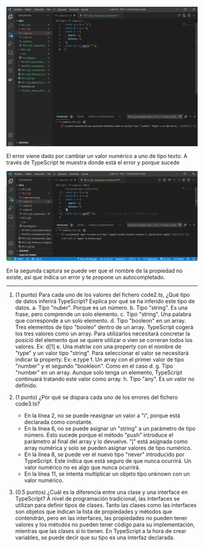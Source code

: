 ![Screenshot](Capturaex2.png)

El error viene dado por cambiar un valor numérico a uno de tipo texto. A través de TypeScript te muestra donde está el error y porque sucede

![Screenshot](Capturaex2.2.png)

En la segunda captura se puede ver que el nombre de la propiedad no existe, así que indica un error y te propone un autocompletado.

--------------------------------

1. (1 punto) Para cada uno de los valores del fichero code2.ts, ¿Qué tipo de datos inferirá TypeScript? Explica por qué se ha inferido este tipo de datos. 
    a. Tipo "nuber". Porque es un número.
    b. Tipo "string". Es una frase, pero comprende un solo elemento.
    c. Tipo "string". Una palabra que corresponde a un solo elemento.
    d. Tipo "booleon" en un array. Tres elementos de tipo "booleo" dentro de un array. TypeScript cogerá los tres valores como un array. Para utilizarlos necesitará concretar la posició del elemento que se quiere utilizar o vien se correran todos los valores. Ex: d[1]
    e. Una matriw con una property con el nombre de "type" y un valor tipo "string". Para seleccionar el valor se necesitará indicar la property. Ex: e.type
    f. Un array con el primer valor de tipo "number" y el segundo "bookleon". Como en el caso d.
    g. Tipo "number" en un array. Aunque solo tenga un elemento, TypeScript continuará tratando este valor como array. 
    h. Tipo "any". Es un valor no definido.


2. (1 punto) ¿Por qué se dispara cada uno de los errores del fichero code3.ts?  
    - En la línea 2, no se puede reasignar un valor a "i", porque está declarada como constante.
    - En la línea 6, no se puede asignar un "string" a un parámetro de tipo número. Esto sucede porque el método "push" introduce el parámetro al final del array y lo devuelve. "j" está asignada como array numérica y solo se pueden asignar valores de tipo numérico.
    - En la línea 8, se puede ver el nuevo tipo "never" introducido por TypeScript. Este indica que está seguro de que nunca ocurrirá. Un valor numérico no es algo que nunca ocurrirá.
    - En la línea 11, se intenta multiplicar un objeto tipo unknown con un valor numérico.


3. (0.5 puntos) ¿Cuál es la diferencia entre una clase y una interface en TypeScript?
A nivel de programación tradicional, las interfaces se utilizan para definir tipos de clases.
Tanto las clases como las interfaces son objetos que indican la lista de propiedades y métodos que contendrán, pero en las interfaces, las propiedades no pueden tener valores y los métodos no pueden tener código para su implementación, mientras que las clases si lo tienen.
En TypeScript a la hora de crear variables, se puede decir que su tipo es una interfaz declarada.


